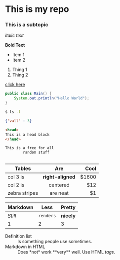 # This is my repo

### This is a subtopic

*italic text*

**Bold Text**

* Item 1 
* Item 2

1) Thing 1
2) Thing 2

[click here](http://google.com)

```java
public class Main() {
    System.out.println("Hello World");
}
```

```bash
$ ls -l
```

```json
{"vall" : 3}
```

```html
<head>
This is a head block
</head>
```

```
This is a free for all
        random stuff
        
```

| Tables        | Are           | Cool  |
| ------------- |:-------------:| -----:|
| col 3 is      | **right-aligned** | $1600 |
| col 2 is      | centered      |   $12 |
| zebra stripes | are neat      |    $1 |

Markdown | Less | Pretty
--- | --- | ---
*Still* | `renders` | **nicely**
1 | 2 | 3

<dl>
  <dt>Definition list</dt>
  <dd>Is something people use sometimes.</dd>

  <dt>Markdown in HTML</dt>
  <dd>Does *not* work **very** well. Use HTML <em>tags</em>.</dd>
</dl>